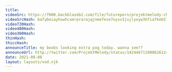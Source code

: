 ```yaml
---
title: 
videoSrc: https://f000.backblazeb2.com/file/futureporn/projektmelody-chaturbate-2021-08-08.mp4
videoSrcHash: bafybeiayhowhcxmrprarajqjnmefese7oysv3jujlyoyw3hfiafkeb57ym/projektmelody%202021-08-08%2020_42-projektmelody.mp4
video720Hash: 
video480Hash: 
video360Hash: 
thinHash: 
thiccHash: 
announceTitle: my boobs looking extra pog today. wanna see??
announceUrl: http://twitter.com/ProjektMelody/status/1424467119006261249
date: 2021-08-08
layout: layouts/vod.njk
---
```

